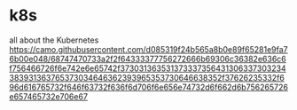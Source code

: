 # k8s
all about the Kubernetes 
https://camo.githubusercontent.com/d085319f24b565a8b0e89f65281e9fa76b00e048/68747470733a2f2f64333377756272666b69306c36382e636c6f756466726f6e742e6e65742f373031363531373337356431306337303234383931363765373034646362393965353730646638352f37626235332f696d616765732f646f63732f636f6d706f6e656e74732d6f662d6b756265726e657465732e706e67
